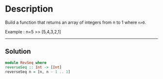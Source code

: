 # Description

Build a function that returns an array of integers from n to 1 where `n>0`.

Example : n=5 >> [5,4,3,2,1]

---

## Solution

```hs
module RevSeq where
reverseSeq :: Int -> [Int]
reverseSeq n = [n, n - 1 .. 1]
```
